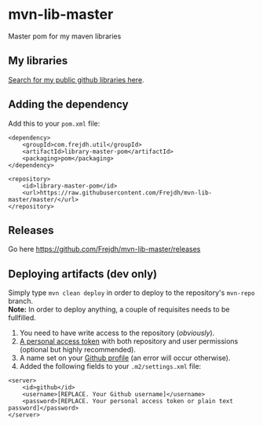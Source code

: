 # mvn-lib-master
Master pom for my maven libraries

## My libraries
[Search for my public github libraries here](https://github.com/search?q=Frejdh%2Fmvn-lib-).

## Adding the dependency
Add this to your `pom.xml` file:
``` 
<dependency>
    <groupId>com.frejdh.util</groupId>
    <artifactId>library-master-pom</artifactId>
    <packaging>pom</packaging>
</dependency>

<repository>
    <id>library-master-pom</id>
    <url>https://raw.githubusercontent.com/Frejdh/mvn-lib-master/master/</url>
</repository>
```

## Releases
Go here https://github.com/Frejdh/mvn-lib-master/releases

## Deploying artifacts (dev only)
Simply type `mvn clean deploy` in order to deploy to the repository's `mvn-repo` branch. <br>
<strong>Note:</strong> In order to deploy anything, a couple of requisites needs to be fullfilled.
1. You need to have write access to the repository (<i>obviously</i>).
2. [A personal access token](https://github.com/settings/tokens) with both repository and user permissions (optional but highly recommended).
3. A name set on your [Github profile](https://github.com/settings/profile) (an error will occur otherwise).
4. Added the following fields to your `.m2/settings.xml` file:
```		
<server>
    <id>github</id>
    <username>[REPLACE. Your Github username]</username>
    <password>[REPLACE. Your personal access token or plain text password]</password>
</server>
```
